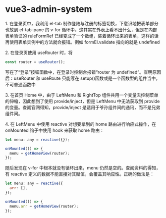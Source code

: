 # vue3-admin-system

1\. 在登录页中，我利用 el-tab 制作登陆与注册的标签切换，下意识地把表单部分也放到 el-tab-pane 的 v-for 循环中，这其实在外表上看不出什么，但是在内部表单验证的 ruleFormRef 已经变成了一个数组，装着循环出来的表单，这样的话再使用表单实例中的方法就会报错。例如 formEl.validate 指向的就是 undefined

2\. 在登录页使用 useRouter 时，将

```js
const router = useRouter();
```

写在了“登录”按钮函数中，在登录时控制台报错“router 为 undefined”。查明原因后：useRouter 和 useRoute 只能写在 setup()函数或是一个函数型的组件当中，不可普通函数中

3\. 在首页 Home 中，由于 LeftMenu 和 RightTop 组件共用一个变量去控制菜单的伸缩，因此想到了使用 provide/inject，但是 LeftMenu 中无法获取到 provide 的变量。查阅官网得知，provide/inject 是适用于爷孙组件间的通讯，而不是兄弟组件间。

4\. 在 LeftMenu 中使用 reactive 对想要拿到的 home 路由进行响应式操作，在 onMounted 钩子中使用 hook 来获取 home 路由：

```js
let menu: any = reactive({});

onMounted(() => {
  menu = getHomeView(router);
});
```

随后发现在 v-for 中根本就没有循环出来，menu 仍然是空的。查阅资料的得知，有 reactive 定义的数据不能直接对其赋值，会覆盖其响应性。正确的做法是：

```js
let menu: any = reactive({
  arr: [],
});

onMounted(() => {
  menu.arr = getHomeView(router);
});
```
